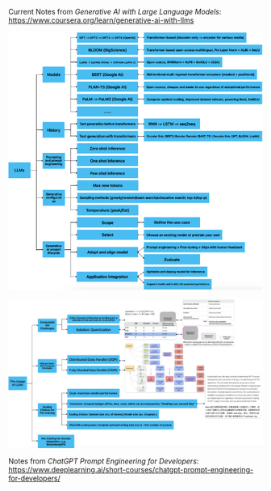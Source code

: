 Current Notes from *Generative AI with Large Language Models*: https://www.coursera.org/learn/generative-ai-with-llms

![Generative_AI_notes_1](https://raw.githubusercontent.com/Dingyi-Lai/Dingyi-Lai.github.io/main/_images/%5BLLM%5DGenerative_AI_notes_1.png)

![Generative_AI_notes_2](https://raw.githubusercontent.com/Dingyi-Lai/Dingyi-Lai.github.io/main/_images/%5BLLM%5DGenerative_AI_notes_2.png)

Notes from *ChatGPT Prompt Engineering for Developers*: https://www.deeplearning.ai/short-courses/chatgpt-prompt-engineering-for-developers/